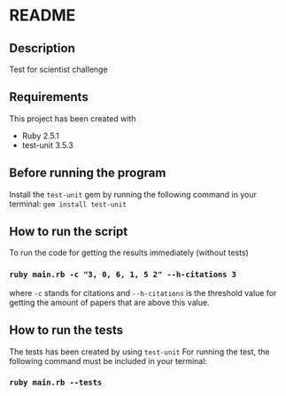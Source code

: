 # README
## Description

Test for scientist challenge

## Requirements

This project has been created with

* Ruby 2.5.1
* test-unit 3.5.3

## Before running the program
Install the `test-unit` gem by running the following command in your terminal:
`gem install test-unit`

## How to run the script
To run the code for getting the results immediately (without tests)
### `ruby main.rb -c "3, 0, 6, 1, 5 2" --h-citations 3`
where `-c` stands for citations and `--h-citations` is the threshold value for getting the amount of papers that are above this value.

## How to run the tests
The tests has been created by using `test-unit`
For running the test, the following command must be included in your terminal:
### `ruby main.rb --tests`
